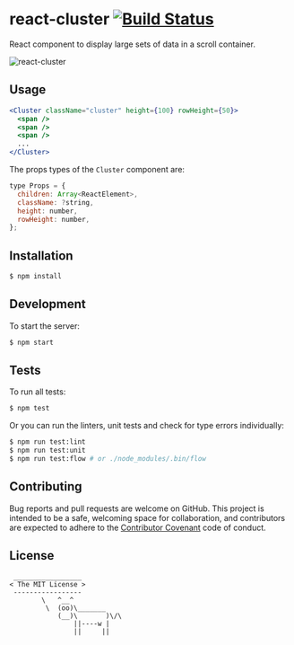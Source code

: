 # react-cluster [![Build Status](https://travis-ci.org/ayrton/react-cluster.svg?branch=master)](https://travis-ci.org/ayrton/react-cluster)

React component to display large sets of data in a scroll container.

![react-cluster](https://cloud.githubusercontent.com/assets/440926/12982264/eb3eed4c-d098-11e5-8dfb-652001b1f4fb.gif)


## Usage

```jsx
<Cluster className="cluster" height={100} rowHeight={50}>
  <span />
  <span />
  <span />
  ...
</Cluster>
```

The props types of the `Cluster` component are:

```js
type Props = {
  children: Array<ReactElement>,
  className: ?string,
  height: number,
  rowHeight: number,
};
```

## Installation

```sh
$ npm install
```

## Development

To start the server:

```sh
$ npm start
```

## Tests

To run all tests:

```sh
$ npm test
```

Or you can run the linters, unit tests and check for type errors individually:

```sh
$ npm run test:lint
$ npm run test:unit
$ npm run test:flow # or ./node_modules/.bin/flow
```

## Contributing

Bug reports and pull requests are welcome on GitHub. This project is intended to be a
safe, welcoming space for collaboration, and contributors are expected to adhere
to the [Contributor Covenant](http://contributor-covenant.org/) code of conduct.

## License

```
 _________________
< The MIT License >
 -----------------
        \   ^__^
         \  (oo)\_______
            (__)\       )\/\
                ||----w |
                ||     ||
```
